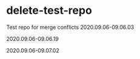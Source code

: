 # delete-test-repo
Test repo for merge conflicts 
2020.09.06-09.06.03

2020.09.06-09.06.19

2020.09.06-09.07.02

